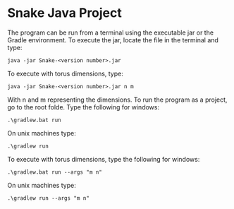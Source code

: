 # Snake Java Project
The program can be run from a terminal using the executable jar or the Gradle environment. To execute the jar, locate the file in the terminal and type:

```
java -jar Snake-<version number>.jar
```

To execute with torus dimensions, type:

```
java -jar Snake-<version number>.jar n m
```

With n and m representing the dimensions.
To run the program as a project, go to the root folde. Type the following for windows:

```
.\gradlew.bat run
```

On unix machines type:

```
.\gradlew run
```

To execute with torus dimensions, type the following for windows:

```
.\gradlew.bat run --args "m n"
```

On unix machines type:

```
.\gradlew run --args "m n"
```